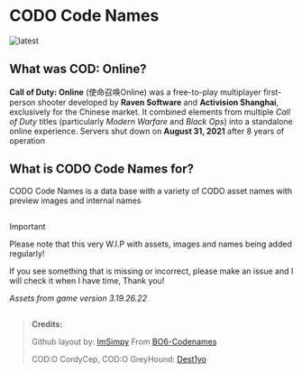 # CODO Code Names

![latest](https://github.com/user-attachments/assets/ae25943d-c5b0-432a-b188-f2618d5f1561)

## What was COD: Online?
**Call of Duty: Online** (使命召唤Online) was a free-to-play multiplayer first-person shooter developed by **Raven Software** and **Activision Shanghai**, exclusively for the Chinese market. It combined elements from multiple *Call of Duty* titles (particularly *Modern Warfare* and *Black Ops*) into a standalone online experience. Servers shut down on **August 31, 2021** after 8 years of operation

## What is CODO Code Names for?
CODO Code Names is a data base with a variety of CODO asset names with preview images and internal names

##

> [!IMPORTANT]
> Please note that this very W.I.P with assets, images and names being added regularly!
>
> If you see something that is missing or incorrect, please make an issue and I will check it when I have time, Thank you!
>
> *Assets from game version 3.19.26.22*

##

> **Credits:**
> 
> Github layout by: [ImSimpy](https://github.com/ImSimpy) From [BO6-Codenames](https://github.com/ImSimpy/BO6-Codenames)
> 
> COD:O CordyCep, COD:O GreyHound: [Dest1yo](https://github.com/dest1yo)
